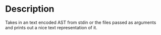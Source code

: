 # Description
Takes in an text encoded AST from stdin or the files passed as arguments and prints out a nice text representation of it.
